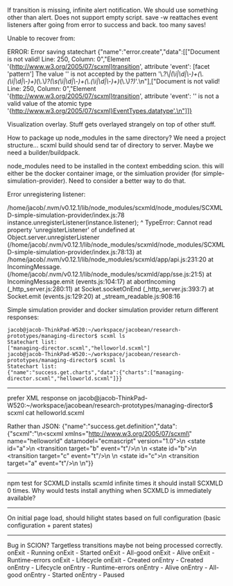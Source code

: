 If transition is missing, infinite alert notification.
We should use something other than alert. 
Does not support empty script.
save -w reattaches event listeners after going from error to success and back. too many saves!

Unable to recover from:

ERROR: Error saving statechart
{"name":"error.create","data":[["Document is not valid! Line: 250, Column: 0","Element '{http://www.w3.org/2005/07/scxml}transition', attribute 'event': [facet 'pattern'] The value '' is not accepted by the pattern '\\.?\\*|(\\i|\\d|\\-)+(\\.(\\i|\\d|\\-)+)*(\\.\\*)?(\\s(\\i|\\d|\\-)+(\\.(\\i|\\d|\\-)+)*(\\.\\*)?)*'.\n"],["Document is not valid! Line: 250, Column: 0","Element '{http://www.w3.org/2005/07/scxml}transition', attribute 'event': '' is not a valid value of the atomic type '{http://www.w3.org/2005/07/scxml}EventTypes.datatype'.\n"]]}

Visualization overlay. Stuff gets overlayed strangely on top of other stuff.


How to package up node_modules in the same directory? We need a project structure... scxml build should send tar of directory to server. 
  Maybe we need a builder/buildpack. 

node_modules need to be installed in the context embedding scion. this will either be the docker container image, or the simluation provider (for simple-simulation-provider). Need to consider a better way to do that. 


Error unregistering listener:

/home/jacob/.nvm/v0.12.1/lib/node_modules/scxmld/node_modules/SCXMLD-simple-simulation-provider/index.js:78
    instance.unregisterListener(instance.listener);
            ^
TypeError: Cannot read property 'unregisterListener' of undefined
    at Object.server.unregisterListener (/home/jacob/.nvm/v0.12.1/lib/node_modules/scxmld/node_modules/SCXMLD-simple-simulation-provider/index.js:78:13)
    at /home/jacob/.nvm/v0.12.1/lib/node_modules/scxmld/app/api.js:231:20
    at IncomingMessage.<anonymous> (/home/jacob/.nvm/v0.12.1/lib/node_modules/scxmld/app/sse.js:21:5)
    at IncomingMessage.emit (events.js:104:17)
    at abortIncoming (_http_server.js:280:11)
    at Socket.socketOnEnd (_http_server.js:393:7)
    at Socket.emit (events.js:129:20)
    at _stream_readable.js:908:16


Simple simulation provider and docker simulation provider return different responses:
```
jacob@jacob-ThinkPad-W520:~/workspace/jacobean/research-prototypes/managing-director$ scxml ls
Statechart list:
["managing-director.scxml","helloworld.scxml"]
jacob@jacob-ThinkPad-W520:~/workspace/jacobean/research-prototypes/managing-director$ scxml ls
Statechart list:
{"name":"success.get.charts","data":{"charts":["managing-director.scxml","helloworld.scxml"]}}
```


------------

prefer XML response on 
jacob@jacob-ThinkPad-W520:~/workspace/jacobean/research-prototypes/managing-director$ scxml cat helloworld.scxml

Rather than JSON:
{"name":"success.get.definition","data":{"scxml":"<?xml version=\"1.0\" encoding=\"UTF-8\"?>\n<scxml xmlns=\"http://www.w3.org/2005/07/scxml\" name=\"helloworld\" datamodel=\"ecmascript\" version=\"1.0\">\n  <state id=\"a\">\n    <transition target=\"b\" event=\"t\"/>\n  </state>\n  <state id=\"b\">\n    <transition target=\"c\" event=\"t\"/>\n  </state>\n  <state id=\"c\">\n    <transition target=\"a\" event=\"t\"/>\n  </state>\n</scxml>"}}



--------



npm test for SCXMLD installs scxmld infinite times
it should install SCXMLD 0 times. Why would tests install anything when SCXMLD is immediately available?


---------

On initial page load, should hilight states based on full configuration (basic configuration + parent states)


--------

Bug in SCION?
Targetless transitions maybe not being processed correctly.
onExit - Running
onExit - Started
onExit - All-good
onExit - Alive
onExit - Runtime-errors
onExit - Lifecycle
onExit - Created
onEntry - Created
onEntry - Lifecycle
onEntry - Runtime-errors
onEntry - Alive
onEntry - All-good
onEntry - Started
onEntry - Paused

